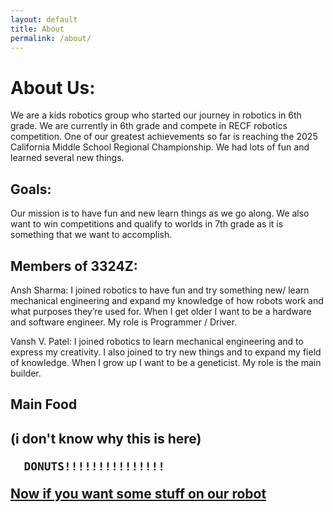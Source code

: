 ```yaml
---
layout: default
title: About
permalink: /about/
---
```



<h1> About Us: </h1>

  We are a kids robotics group who started our journey in robotics in 6th grade. We are currently
  in 6th grade and compete in RECF robotics competition. One of our greatest achievements so far is
  reaching the 2025 California Middle School Regional Championship. We had lots of fun and learned several new things.

<h2> Goals: </h2>
  Our mission is to have fun and new learn things as we go along. We also want to win competitions
  and qualify to worlds in 7th grade as it is something that we want to accomplish. 

<h2> Members of 3324Z: </h2>

  Ansh Sharma: I joined robotics to have fun and try something new/ learn mechanical engineering
  and expand my knowledge of how robots work and what purposes they’re used for. When I get older
  I want to be a hardware and software engineer. My role is Programmer / Driver.

  Vansh V. Patel:  I joined robotics to learn mechanical engineering and to express my creativity.
  I also joined to try new things and to expand my field of knowledge. When I grow up I want to be
  a geneticist. My role is the main builder.

  <h2> Main Food <h2> (i don't know why this is here)

      DONUTS!!!!!!!!!!!!!!!



[Now if you want some stuff on our robot](/jarvis/)
